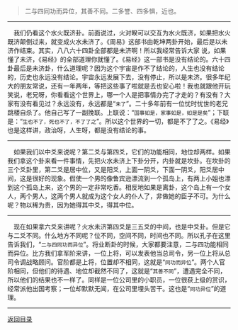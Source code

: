 > 二与四同功而异位，其善不同。二多誉、四多惧，近也。
___
&emsp;我们仍看这个水火既济卦。前面说过，火对睽可以交互为水火既济，如果把水火既济颠倒过来，就变成火水未济了。《周易》这部书由乾坤两卦开始，最后是以未济作结束。其实，八八六十四卦全部都是未济啊！所以我经常告诉大家 说，如果懂了未济，《易经》的全部道理你就懂了。《易经》这一部书是没有结论的。六十四卦最后是未济卦，什么道理呢？因为这个宇宙是作不了结论的，人生也没有结论的，历史也永远没有结论。宇宙永远发展下去，没有停止，所以是未济。很多年纪大的朋友常说，还有一年两年，等把这些事了啦就是去也安心啦！我也就跟他开玩笑说，老兄呀，你看看这个世界上，哪一个人是把事情办完了才走的？有没有？大家有没有看见过？永远没有，永远都是“``未了``”。二十多年前有一位忧时忧世的老兄跳楼自杀了。他自己写了一副挽联。上联说：“``国事如是，家事如是，如是是矣``”；下联是：“``生也不了，死也不了，不了了之``”。所以这个世界的一切，都是不了了之。《易经》也是这样讲，政治呀，人生呀，都是没有结论的事。
___
&emsp;如果我们以中爻来说呢？第二爻与第四爻，它们的功能相同，地位却两样。如果我们拿这个卦来看一件事情，先把火水未济上下卦分开，内卦就是坎卦。在坎卦的三个爻卦里，第二爻是居中位，又是阳爻，上面一阴爻，下面一阴爻，阳爻居中间，这是很好的现象。假使一个男的像鲁宾逊漂流到一个孤岛上，有两上小姐也漂到这个孤岛上来，这个男的一定非常吃香。相反地如果是离卦，这个岛上有一个女人，两个男人，这两个男人就成为这个女人的仆人了，非做她的臣子不可。为什么呢？物以稀为贵，因为她得其中爻，得其中位。
___
&emsp;现在如果拿六爻来讲呢？火水未济第四爻是三五爻的中间，也是中爻卦。但是它与二爻不同。什么地方不同呢？位不同，空间不同，时间也不同。所以孔子在这里告诉我们，“``二与四同功而异位``”。将业断卦的时候，大家都要注意，二与四功能相同而异位。比方我们拿军阶来讲，一位上将，可以发表他当总司令，另一位上将从总司令调战略顾问。官阶都是上将，位置却不相同，这就是“``同功而异位``”。两个人官阶相同，但他们的待遇、地位却截然不同了，这就是“``其善不同``”，遭遇完全不同，所以他们的结果也不一样了。同样是一位公司里的小职员，一位很获上级的赏识，经常派他出国考察；一位却默默无闻，在公司里埋头苦干。这也是“``同功异位``”的道理。
___
[返回目录](../../master/README.md#目录)
